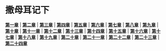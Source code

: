 # 撒母耳记下
 **[第一章](001.md)** |
 **[第二章](002.md)** |
 **[第三章](003.md)** |
 **[第四章](004.md)** |
 **[第五章](005.md)** |
 **[第六章](006.md)** |
 **[第七章](007.md)** |
 **[第八章](008.md)** |
 **[第九章](009.md)** |
 **[第十章](010.md)** |
 **[第十一章](011.md)** |
 **[第十二章](012.md)** |
 **[第十三章](013.md)** |
 **[第十四章](014.md)** |
 **[第十五章](015.md)** |
 **[第十六章](016.md)** |
 **[第十七章](017.md)** |
 **[第十八章](018.md)** |
 **[第十九章](019.md)** |
 **[第二十章](020.md)** |
 **[第二十一章](021.md)** |
 **[第二十二章](022.md)** |
 **[第二十三章](023.md)** |
 **[第二十四章](024.md)**